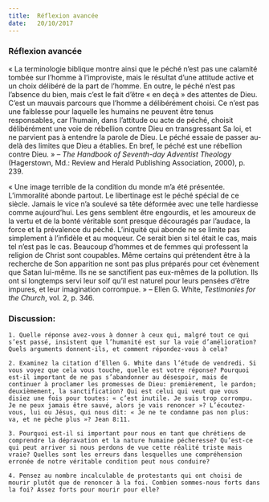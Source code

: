 ```yaml
---
title:  Réflexion avancée
date:   20/10/2017
---
```


### Réflexion avancée

« La terminologie biblique montre ainsi que le péché n’est pas une calamité tombée sur l’homme à l’improviste, mais le résultat d’une attitude active et un choix délibéré de la part de l’homme. En outre, le péché n’est pas l’absence du bien, mais c’est le fait d’être « en deçà » des attentes de Dieu. C’est un mauvais parcours que l’homme a délibérément choisi. Ce n’est pas une faiblesse pour laquelle les humains ne peuvent être tenus responsables, car l’humain, dans l’attitude ou acte de péché, choisit délibérément une voie de rébellion contre Dieu en transgressant Sa loi, et ne parvient pas à entendre la parole de Dieu. Le péché essaie de passer au-delà des limites que Dieu a établies. En bref, le péché est une rébellion contre Dieu. » – *The Handbook of Seventh-day Adventist Theology* (Hagerstown, Md.: Review and Herald Publishing Association, 2000), p. 239.

« Une image terrible de la condition du monde m’a été présentée. L’immoralité abonde partout. Le libertinage est le péché spécial de ce siècle. Jamais le vice n’a soulevé sa tête déformée avec une telle hardiesse comme aujourd’hui. Les gens semblent être engourdis, et les amoureux de la vertu et de la bonté véritable sont presque découragés par l’audace, la force et la prévalence du péché. L’iniquité qui abonde ne se limite pas simplement à l’infidèle et au moqueur. Ce serait bien si tel était le cas, mais tel n’est pas le cas. Beaucoup d’hommes et de femmes qui professent la religion de Christ sont coupables. Même certains qui prétendent être à la recherche de Son apparition ne sont pas plus préparés pour cet évènement que Satan lui-même. Ils ne se sanctifient pas eux-mêmes de la pollution. Ils ont si longtemps servi leur soif qu’il est naturel pour leurs pensées d’être impures, et leur imagination corrompue. » – Ellen G. White, *Testimonies for the Church*, vol. 2, p. 346.

### Discussion:

`1. Quelle réponse avez-vous à donner à ceux qui, malgré tout ce qui s’est passé, insistent que l’humanité est sur la voie d’amélioration? Quels arguments donnent-ils, et comment répondez-vous à cela?`

`2. Examinez la citation d’Ellen G. White dans l’étude de vendredi. Si vous voyez que cela vous touche, quelle est votre réponse? Pourquoi est-il important de ne pas s’abandonner au désespoir, mais de continuer à proclamer les promesses de Dieu: premièrement, le pardon; deuxièmement, la sanctification? Qui est celui qui veut que vous disiez une fois pour toutes: « c’est inutile. Je suis trop corrompu. Je ne peux jamais être sauvé, alors je vais renoncer »? L’écoutez-vous, lui ou Jésus, qui nous dit: « Je ne te condamne pas non plus: va, et ne pèche plus »? Jean 8:11.`
 
`3. Pourquoi est-il si important pour nous en tant que chrétiens de comprendre la dépravation et la nature humaine pécheresse? Qu’est-ce qui peut arriver si nous perdons de vue cette réalité triste mais vraie? Quelles sont les erreurs dans lesquelles une compréhension erronée de notre véritable condition peut nous conduire?` 

`4. Pensez au nombre incalculable de protestants qui ont choisi de mourir plutôt que de renoncer à la foi. Combien sommes-nous forts dans la foi? Assez forts pour mourir pour elle?`